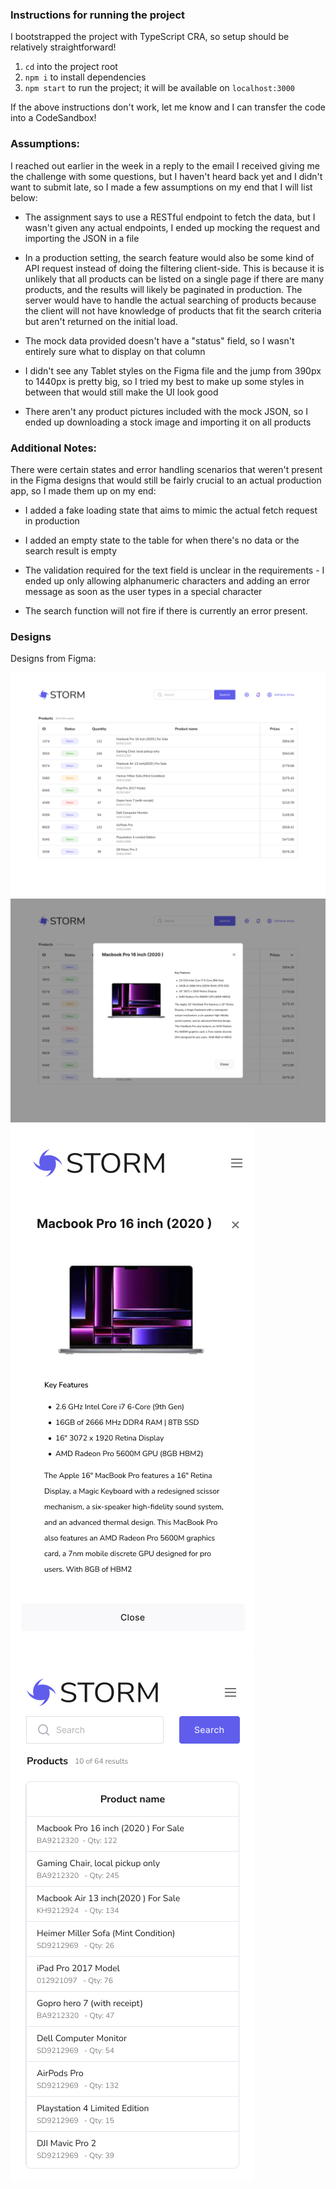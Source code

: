 ### Instructions for running the project

I bootstrapped the project with TypeScript CRA, so setup should be relatively straightforward!

1. `cd` into the project root
2. `npm i` to install dependencies
3. `npm start` to run the project; it will be available on `localhost:3000`

If the above instructions don't work, let me know and I can transfer the code into a CodeSandbox!

### Assumptions:
I reached out earlier in the week in a reply to the email I received giving me the challenge with some questions, but I haven't heard back yet and I didn't want to submit late, so I made a few assumptions on my end that I will list below:

- The assignment says to use a RESTful endpoint to fetch the data, but I wasn't given any actual endpoints, I ended up mocking the request and importing the JSON in a file

- In a production setting, the search feature would also be some kind of API request instead of doing the filtering client-side. This is because it is unlikely that all products can be listed on a single page if there are many products, and the results will likely be paginated in production. The server would have to handle the actual searching of products because the client will not have knowledge of products that fit the search criteria but aren't returned on the initial load.

- The mock data provided doesn't have a "status" field, so I wasn't entirely sure what to display on that column

- I didn't see any Tablet styles on the Figma file and the jump from 390px to 1440px is pretty big, so I tried my best to make up some styles in between that would still make the UI look good

- There aren't any product pictures included with the mock JSON, so I ended up downloading a stock image and importing it on all products



### Additional Notes:
There were certain states and error handling scenarios that weren't present in the Figma designs that would still be fairly crucial to an actual production app, so I made them up on my end:

- I added a fake loading state that aims to mimic the actual fetch request in production

- I added an empty state to the table for when there's no data or the search result is empty

- The validation required for the text field is unclear in the requirements - I ended up only allowing alphanumeric characters and adding an error message as soon as the user types in a special character

- The search function will not fire if there is currently an error present.


### Designs
Designs from Figma:

![Desktop-Table](./documentation/Desktop%20-%20Table.png)
![Desktop-Modal](./documentation/Desktop%20-%20Modal.png)
![Mobile - Modal](./documentation/Mobile%20-%20Modal.png)
![Mobile - Table](./documentation/Mobile%20-%20Table.png)